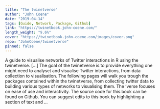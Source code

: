 ```yaml
---
title: "The twinetverse"
author: "John Coene"
date: "2019-04-14"
tags: [Guide, Network, Package, Github]
link: "https://twinetbook.john-coene.com/"
length_weight: "9.6%"
cover: "https://twinetbook.john-coene.com/images/cover.png"
repo: "JohnCoene/twinetverse"
pinned: false
---
```


A guide to visualise networks of Twitter interactions in R using the twinetverse. [...] The goal of the twinetverse is to provide everything one might need to analyset and visualise Twitter interactions, from data collection to visualisation. The following pages will walk you trough the packages contained within the twinetverse, from collecting twitter data to building various types of networks to visualising them. The ’verse focuses on ease of use and interactivity. The source code for this book can be found on Github. You can suggest edits to this book by highlighting a section of text and ...
